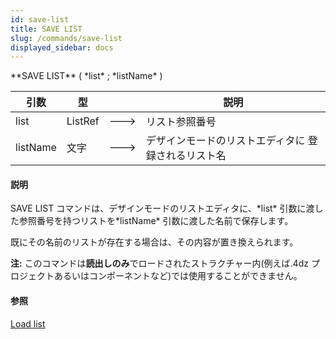 ```yaml
---
id: save-list
title: SAVE LIST
slug: /commands/save-list
displayed_sidebar: docs
---
```


<!--REF #_command_.SAVE LIST.Syntax-->**SAVE LIST** ( *list* ; *listName* )<!-- END REF-->
<!--REF #_command_.SAVE LIST.Params-->
| 引数 | 型 |  | 説明 |
| --- | --- | --- | --- |
| list | ListRef | &#x1F852; | リスト参照番号 |
| listName | 文字 | &#x1F852; | デザインモードのリストエディタに 登録されるリスト名 |

<!-- END REF-->

#### 説明 

<!--REF #_command_.SAVE LIST.Summary-->SAVE LIST コマンドは、デザインモードのリストエディタに、*list* 引数に渡した参照番号を持つリストを*listName* 引数に渡した名前で保存します。<!-- END REF-->

既にその名前のリストが存在する場合は、その内容が置き換えられます。

**注:** このコマンドは**読出しのみ**でロードされたストラクチャー内(例えば.4dz プロジェクトあるいはコンポーネントなど)では使用することができません。

#### 参照 

[Load list](load-list.md)  